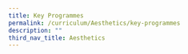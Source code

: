 ```yaml
---
title: Key Programmes
permalink: /curriculum/Aesthetics/key-programmes
description: ""
third_nav_title: Aesthetics
---
```

